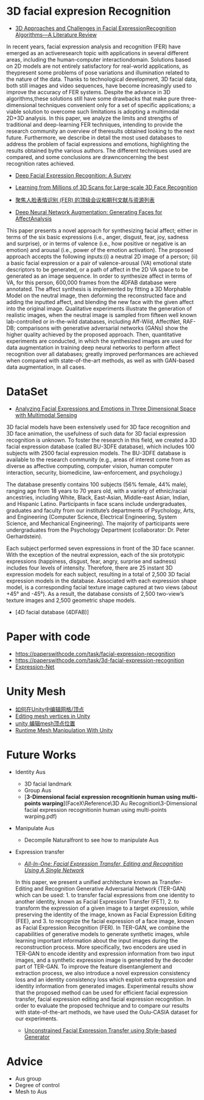 # 3D facial expresion Recognition 

- [3D Approaches and Challenges in Facial ExpressionRecognition Algorithms—A Literature Review](https://www.mdpi.com/2076-3417/9/18/3904/pdf)

In recent years, facial expression analysis and recognition (FER) have emerged as an activeresearch topic with applications in several different areas, including the human-computer interactiondomain. Solutions based on 2D models are not entirely satisfactory for real-world applications, as theypresent some problems of pose variations and illumination related to the nature of the data. Thanks to technological development, 3D facial data, both still images and video sequences, have become increasingly used to improve the accuracy of FER systems. Despite the advance in 3D algorithms,these solutions still have some drawbacks that make pure three-dimensional techniques convenient only for a set of specific applications; a viable solution to overcome such limitations is adopting a multimodal 2D+3D analysis. In this paper, we analyze the limits and strengths of traditional and deep-learning FER techniques, intending to provide the research community an overview of theresults obtained looking to the next future. Furthermore, we describe in detail the most used databases to address the problem of facial expressions and emotions, highlighting the results obtained bythe various authors. The different techniques used are compared, and some conclusions are drawnconcerning the best recognition rates achieved.

- [Deep Facial Expression Recognition: A Survey](https://arxiv.org/pdf/1804.08348)

- [Learning from Millions of 3D Scans for Large-scale 3D Face Recognition](https://openaccess.thecvf.com/content_cvpr_2018/papers/Gilani_Learning_From_Millions_CVPR_2018_paper.pdf)

- [聚焦人脸表情识别 (FER) 的顶级会议和期刊文献与资源列表](https://bbs.cvmart.net/articles/395/zi-yuan-ju-jiao-ren-lian-biao-qing-shi-bie-fer-de-ding-ji-hui-yi-he-qi-kan-wen-xian-yu-zi-yuan-lie-biao#1)

- [Deep Neural Network Augmentation: Generating Faces for AffectAnalysis](https://link.springer.com/article/10.1007/s11263-020-01304-3)

This paper presents a novel approach for synthesizing facial affect; either in terms of the six basic expressions (i.e., anger, disgust, fear, joy, sadness and surprise), or in terms of valence (i.e., how positive or negative is an emotion) and arousal (i.e., power of the emotion activation). The proposed approach accepts the following inputs:(i) a neutral 2D image of a person; (ii) a basic facial expression or a pair of valence-arousal (VA) emotional state descriptors to be generated, or a path of affect in the 2D VA space to be generated as an image sequence. In order to synthesize affect in terms of VA, for this person, 600,000 frames from the 4DFAB database were annotated. The affect synthesis is implemented by fitting a 3D Morphable Model on the neutral image, then deforming the reconstructed face and adding the inputted affect, and blending the new face with the given affect into the original image. Qualitative experiments illustrate the generation of realistic images, when the neutral image is sampled from fifteen well known lab-controlled or in-the-wild databases, including Aff-Wild, AffectNet, RAF-DB; comparisons with generative adversarial networks (GANs) show the higher quality achieved by the proposed approach. Then, quantitative experiments are conducted, in which the synthesized images are used for data augmentation in training deep neural networks to perform affect recognition over all databases; greatly improved performances are achieved when compared with state-of-the-art methods, as well as with GAN-based data augmentation, in all cases.

# DataSet

- [Analyzing Facial Expressions and Emotions in Three Dimensional Space with Multimodal Sensing](https://www.cs.binghamton.edu/~lijun/Research/3DFE/3DFE_Analysis.html)

 3D facial models have been extensively used for 3D face recognition and 3D face animation, the usefulness of such data for 3D facial expression recognition is unknown. To foster the research in this field, we created a 3D facial expression database (called BU-3DFE database), which includes 100 subjects with 2500 facial expression models. The BU-3DFE database is available to the research community (e.g., areas of interest come from as diverse as affective computing, computer vision, human computer interaction, security, biomedicine, law-enforcement, and psychology.)

The database presently contains 100 subjects (56% female, 44% male), ranging age from 18 years to 70 years old, with a variety of ethnic/racial ancestries, including White, Black, East-Asian, Middle-east Asian, Indian, and Hispanic Latino. Participants in face scans include undergraduates, graduates and faculty from our institute’s departments of Psychology, Arts, and Engineering (Computer Science, Electrical Engineering, System Science, and Mechanical Engineering). The majority of participants were undergraduates from the Psychology Department (collaborator: Dr. Peter Gerhardstein).


Each subject performed seven expressions in front of the 3D face scanner. With the exception of the neutral expression, each of the six prototypic expressions (happiness, disgust, fear, angry, surprise and sadness) includes four levels of intensity. Therefore, there are 25 instant 3D expression models for each subject, resulting in a total of 2,500 3D facial expression models in the database. Associated with each expression shape model, is a corresponding facial texture image captured at two views (about +45° and -45°). As a result, the database consists of 2,500 two-view’s texture images and 2,500 geometric shape models.

- [4D facial database (4DFAB)] 
  
# Paper with code

- https://paperswithcode.com/task/facial-expression-recognition
- https://paperswithcode.com/task/3d-facial-expression-recognition
- [Expression-Net](https://github.com/fengju514/Expression-Net)

# Unity Mesh

- [如何在Unity中编辑网格/顶点](https://www.thinbug.com/q/32733293)
- [Editing mesh vertices in Unity](https://answers.unity.com/questions/14567/editing-mesh-vertices-in-unity.html)
- [unity 编辑mesh顶点位置](https://blog.csdn.net/zgjllf1011/article/details/79305756)
- [Runtime Mesh Manipulation With Unity](https://www.raywenderlich.com/3169311-runtime-mesh-manipulation-with-unity)

# Future Works

- Identity Aus
  - 3D facial landmark
  - Group Aus
  - [**3-Dimensional facial expression recognitionin human using multi-points warping**](FaceX\Reference\3D Au Recognition\3-Dimensional facial expression recognitionin human using multi-points warping.pdf)
  
- Manipulate Aus
  - Decompile Naturalfront to see how to manipulate Aus
  
- Expression transfer 
  - [*All-In-One: Facial Expression Transfer, Editing and Recognition Using A Single Network*](https://arxiv.org/abs/1911.07050)
  
  In this paper, we present a unified architecture known as Transfer-Editing and Recognition Generative Adversarial Network (TER-GAN) which can be used: 1. to transfer facial expressions from one identity to another identity, known as Facial Expression Transfer (FET), 2. to transform the expression of a given image to a target expression, while preserving the identity of the image, known as Facial Expression Editing (FEE), and 3. to recognize the facial expression of a face image, known as Facial Expression Recognition (FER). In TER-GAN, we combine the capabilities of generative models to generate synthetic images, while learning important information about the input images during the reconstruction process. More specifically, two encoders are used in TER-GAN to encode identity and expression information from two input images, and a synthetic expression image is generated by the decoder part of TER-GAN. To improve the feature disentanglement and extraction process, we also introduce a novel expression consistency loss and an identity consistency loss which exploit extra expression and identity information from generated images. Experimental results show that the proposed method can be used for efficient facial expression transfer, facial expression editing and facial expression recognition. In order to evaluate the proposed technique and to compare our results with state-of-the-art methods, we have used the Oulu-CASIA dataset for our experiments.

  - [Unconstrained Facial Expression Transfer using Style-based Generator]()

# Advice

- Aus group
- Degree of control
- Mesh to Aus
